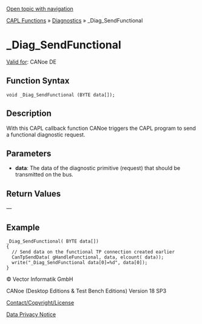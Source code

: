 [Open topic with navigation](../../../../../CANoeDEFamily.htm#Topics/CAPLFunctions/Diagnostics/Functions/CAPLfunctionDiagSendFunctionalCallback.md)

[CAPL Functions](../../CAPLfunctions.md) » [Diagnostics](../CAPLfunctionsDiagnosticsOverview.md) » _Diag_SendFunctional

# _Diag_SendFunctional

[Valid for](../../../Shared/FeatureAvailability.md):  CANoe DE

## Function Syntax

```plaintext
void _Diag_SendFunctional (BYTE data[]);
```

## Description

With this CAPL callback function CANoe triggers the CAPL program to send a functional diagnostic request.

## Parameters

- **data**: The data of the diagnostic primitive (request) that should be transmitted on the bus.

## Return Values

—

## Example

```plaintext
_Diag_SendFunctional( BYTE data[])
{
  // Send data on the functional TP connection created earlier
  CanTpSendData( gHandleFunctional, data, elcount( data));
  write("_Diag_SendFunctional data[0]=%d", data[0]);
}
```

© Vector Informatik GmbH

CANoe (Desktop Editions & Test Bench Editions) Version 18 SP3

[Contact/Copyright/License](../../../Shared/ContactCopyrightLicense.md)

[Data Privacy Notice](https://www.vector.com/int/en/company/get-info/privacy-policy/)